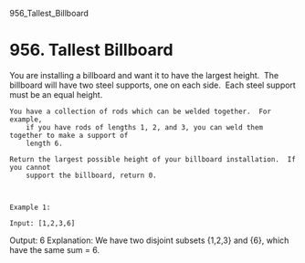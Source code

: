 956_Tallest_Billboard
# 956. Tallest Billboard

You are installing a billboard and want it to have the largest height.  The billboard
        will have two steel supports, one on each side.  Each steel support must be an equal
        height.

    You have a collection of rods which can be welded together.  For example,
        if you have rods of lengths 1, 2, and 3, you can weld them together to make a support of
        length 6.

    Return the largest possible height of your billboard installation.  If you cannot
        support the billboard, return 0.

     

    Example 1:

    Input: [1,2,3,6]
Output: 6
Explanation: We have two disjoint subsets {1,2,3} and {6}, which have the same sum = 6.